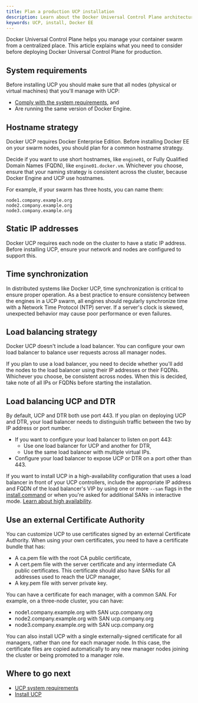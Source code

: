 ```yaml
---
title: Plan a production UCP installation
description: Learn about the Docker Universal Control Plane architecture, and the requirements to install it on production.
keywords: UCP, install, Docker EE
---
```

Docker Universal Control Plane helps you manage your container swarm from a centralized place. This article explains what you need to consider before deploying Docker Universal Control Plane for production.

## System requirements

Before installing UCP you should make sure that all nodes (physical or virtual machines) that you'll manage with UCP:

* [Comply with the system requirements](system-requirements.md), and
* Are running the same version of Docker Engine.

## Hostname strategy

Docker UCP requires Docker Enterprise Edition. Before installing Docker EE on your swarm nodes, you should plan for a common hostname strategy.

Decide if you want to use short hostnames, like `engine01`, or Fully Qualified Domain Names (FQDN), like `engine01.docker.vm`. Whichever you choose, ensure that your naming strategy is consistent across the cluster, because Docker Engine and UCP use hostnames.

For example, if your swarm has three hosts, you can name them:

```none
node1.company.example.org
node2.company.example.org
node3.company.example.org
```

## Static IP addresses

Docker UCP requires each node on the cluster to have a static IP address. Before installing UCP, ensure your network and nodes are configured to support this.

## Time synchronization

In distributed systems like Docker UCP, time synchronization is critical to ensure proper operation. As a best practice to ensure consistency between the engines in a UCP swarm, all engines should regularly synchronize time with a Network Time Protocol (NTP) server. If a server's clock is skewed, unexpected behavior may cause poor performance or even failures.

## Load balancing strategy

Docker UCP doesn't include a load balancer. You can configure your own load balancer to balance user requests across all manager nodes.

If you plan to use a load balancer, you need to decide whether you'll add the nodes to the load balancer using their IP addresses or their FQDNs. Whichever you choose, be consistent across nodes. When this is decided, take note of all IPs or FQDNs before starting the installation.

## Load balancing UCP and DTR

By default, UCP and DTR both use port 443. If you plan on deploying UCP and DTR, your load balancer needs to distinguish traffic between the two by IP address or port number.

* If you want to configure your load balancer to listen on port 443: 
    * Use one load balancer for UCP and another for DTR,
    * Use the same load balancer with multiple virtual IPs.
* Configure your load balancer to expose UCP or DTR on a port other than 443.

If you want to install UCP in a high-availability configuration that uses a load balancer in front of your UCP controllers, include the appropriate IP address and FQDN of the load balancer's VIP by using one or more `--san` flags in the [install command](../../../reference/cli/install.md) or when you're asked for additional SANs in interactive mode. [Learn about high availability](../configure/set-up-high-availability.md).

## Use an external Certificate Authority

You can customize UCP to use certificates signed by an external Certificate Authority. When using your own certificates, you need to have a certificate bundle that has:

* A ca.pem file with the root CA public certificate,
* A cert.pem file with the server certificate and any intermediate CA public certificates. This certificate should also have SANs for all addresses used to reach the UCP manager,
* A key.pem file with server private key.

You can have a certificate for each manager, with a common SAN. For example, on a three-node cluster, you can have:

* node1.company.example.org with SAN ucp.company.org
* node2.company.example.org with SAN ucp.company.org
* node3.company.example.org with SAN ucp.company.org

You can also install UCP with a single externally-signed certificate for all managers, rather than one for each manager node. In this case, the certificate files are copied automatically to any new manager nodes joining the cluster or being promoted to a manager role.

## Where to go next

* [UCP system requirements](system-requirements.md)
* [Install UCP](index.md)